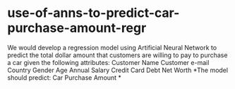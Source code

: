 # use-of-anns-to-predict-car-purchase-amount-regr
We would develop a regression model using Artificial Neural Network to predict the total dollar amount that customers are willing to pay to purchase a car given the following attributes:  Customer Name Customer e-mail Country Gender Age Annual Salary Credit Card Debt Net Worth *The model should predict: Car Purchase Amount *
